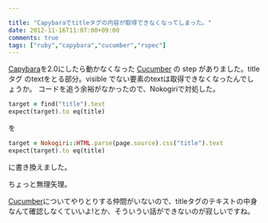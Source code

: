 ```yaml
---

title: "Capybaraでtitleタグの内容が取得できなくなってしまった。"
date: 2012-11-16T11:07:00+09:00
comments: true
tags: ["ruby","capybara","cucumber","rspec"]
---
```


[Capybara](https://github.com/jnicklas/capybara)を2.0にしたら動かなくなった [Cucumber](http://cukes.info/) の step がありました。titleタグ のtextをとる部分。visible でない要素のtextは取得できなくなったんでしょうか。
コードを追う余裕がなかったので、Nokogiriで対処した。

```ruby
target = find("title").text
expect(target).to eq(title)
```
を
```ruby
target = Nokogiri::HTML.parse(page.source).css("title").text
expect(target).to eq(title)
```
に書き換えました。

ちょっと無理矢理。

[Cucumber](http://cukes.info/)についてやりとりする仲間がいないので、titleタグのテキストの中身なんて確認しなくていいよ!とか、そういうい話ができないのが寂しいですね。
